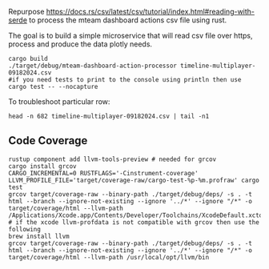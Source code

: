 Repurpose https://docs.rs/csv/latest/csv/tutorial/index.html#reading-with-serde
to process the mteam dashboard actions csv file using rust.

The goal is to build a simple microservice that will read csv file over https, process and produce the data plotly needs.
```shell
cargo build  
./target/debug/mteam-dashboard-action-processor timeline-multiplayer-09182024.csv
#if you need tests to print to the console using println then use
cargo test -- --nocapture
```

To troubleshoot particular row:
```shell
head -n 682 timeline-multiplayer-09182024.csv | tail -n1
```

## Code Coverage

```shell
rustup component add llvm-tools-preview # needed for grcov
cargo install grcov
CARGO_INCREMENTAL=0 RUSTFLAGS='-Cinstrument-coverage' LLVM_PROFILE_FILE='target/coverage-raw/cargo-test-%p-%m.profraw' cargo test
grcov target/coverage-raw --binary-path ./target/debug/deps/ -s . -t html --branch --ignore-not-existing --ignore '../*' --ignore "/*" -o target/coverage/html --llvm-path /Applications/Xcode.app/Contents/Developer/Toolchains/XcodeDefault.xctoolchain/bin
# if the xcode llvm-profdata is not compatible with grcov then use the following 
brew install llvm
grcov target/coverage-raw --binary-path ./target/debug/deps/ -s . -t html --branch --ignore-not-existing --ignore '../*' --ignore "/*" -o target/coverage/html --llvm-path /usr/local/opt/llvm/bin
```